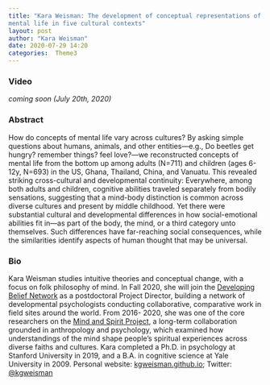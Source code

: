 ```yaml
---
title: "Kara Weisman: The development of conceptual representations of
mental life in five cultural contexts"
layout: post
author: "Kara Weisman"
date: 2020-07-29 14:20
categories:  Theme3
---
```


### Video
*coming soon (July 20th, 2020)*

### Abstract
How do concepts of mental life vary across cultures? By asking simple questions about
humans, animals, and other entities—e.g., Do beetles get hungry? remember things?
feel love?—we reconstructed concepts of mental life from the bottom up among adults
(N=711) and children (ages 6-12y, N=693) in the US, Ghana, Thailand, China, and
Vanuatu. This revealed striking cross-cultural and developmental continuity:
Everywhere, among both adults and children, cognitive abilities traveled separately from
bodily sensations, suggesting that a mind-body distinction is common across diverse
cultures and present by middle childhood. Yet there were substantial cultural and
developmental differences in how social-emotional abilities fit in—as part of the body,
the mind, or a third category unto themselves. Such differences have far-reaching social
consequences, while the similarities identify aspects of human thought that may be
universal.

### Bio
Kara Weisman studies intuitive theories and conceptual change, with a focus on folk
philosophy of mind. In Fall 2020, she will join the [Developing Belief Network](https://www.developingbelief.com/) as a
postdoctoral Project Director, building a network of developmental psychologists
conducting collaborative, comparative work in field sites around the world. From 2016-
2020, she was one of the core researchers on the [Mind and Spirit Project](https://themindandspiritproject.stanford.edu/), a long-term
collaboration grounded in anthropology and psychology, which examined how
understandings of the mind shape people’s spiritual experiences across diverse faiths
and cultures. Kara completed a Ph.D. in psychology at Stanford University in 2019, and
a B.A. in cognitive science at Yale University in 2009. Personal website:
[kgweisman.github.io](kgweisman.github.io); Twitter: [@kgweisman](https://twitter.com/kgweisman)